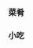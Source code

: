 <!--
 * @Author: vigne 1186963387@qq.com
 * @Date: 2023-10-19 11:54:07
 * @FilePath: /cooking-menu/src/views/asia/eastAsia/china/mockData/template/name.md
 * @Description:
 *
 * Copyright (c) 2023 by ${git_name_email}, All Rights Reserved.
-->

### 菜肴

### 小吃
